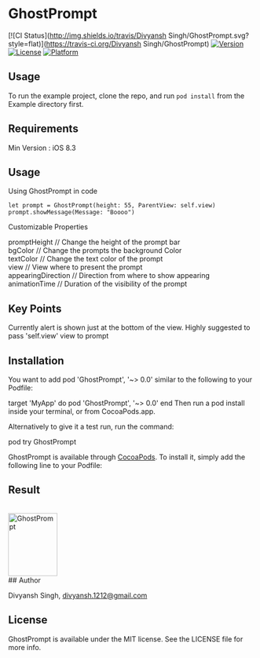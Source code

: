 # GhostPrompt

[![CI Status](http://img.shields.io/travis/Divyansh Singh/GhostPrompt.svg?style=flat)](https://travis-ci.org/Divyansh Singh/GhostPrompt)
[![Version](https://img.shields.io/cocoapods/v/GhostPrompt.svg?style=flat)](http://cocoapods.org/pods/GhostPrompt)
[![License](https://img.shields.io/cocoapods/l/GhostPrompt.svg?style=flat)](http://cocoapods.org/pods/GhostPrompt)
[![Platform](https://img.shields.io/cocoapods/p/GhostPrompt.svg?style=flat)](http://cocoapods.org/pods/GhostPrompt)

## Usage

To run the example project, clone the repo, and run `pod install` from the Example directory first.

## Requirements

Min Version : iOS 8.3

## Usage

Using GhostPrompt in code

```
let prompt = GhostPrompt(height: 55, ParentView: self.view)
prompt.showMessage(Message: "Boooo")
```

Customizable Properties 

promptHeight        // Change the height of the prompt bar <br>
bgColor             // Change the prompts the background Color <br>
textColor           // Change the text color of the prompt <br>
view                // View where to present the prompt <br>
appearingDirection  // Direction from where to show appearing <br>
animationTime       // Duration of the visibility of the prompt <br>

## Key Points

Currently alert is shown just at the bottom of the view. 
Highly suggested to pass 'self.view' view to prompt

## Installation

You want to add pod 'GhostPrompt', '~> 0.0' similar to the following to your Podfile:

target 'MyApp' do pod 'GhostPrompt', '~> 0.0' end Then run a pod install inside your terminal, or from CocoaPods.app.

Alternatively to give it a test run, run the command:

pod try GhostPrompt


GhostPrompt is available through [CocoaPods](http://cocoapods.org). To install
it, simply add the following line to your Podfile:

## Result 
<br>
<img src="https://media.giphy.com/media/xT0BKBnnoc26g3In5u/giphy.gif" alt="GhostPrompt" style="width:100px;height:128px;">
<br>
## Author

Divyansh Singh, divyansh.1212@gmail.com

## License

GhostPrompt is available under the MIT license. See the LICENSE file for more info.
